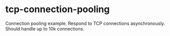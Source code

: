 # tcp-connection-pooling
Connection pooling example.  Respond to TCP connections asynchronously.  Should handle up to 10k connections.

